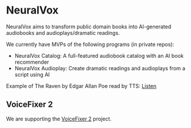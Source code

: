 # NeuralVox

NeuralVox aims to transform public domain books into AI-generated audiobooks and audioplays/dramatic readings.

We currently have MVPs of the following programs (in private repos):

* NeuralVox Catalog: A full-featured audiobook catalog with an AI book recommender
* NeuralVox Audioplay: Create dramatic readings and audioplays from a script using AI

Example of The Raven by Edgar Allan Poe read by TTS: [Listen](https://www.mrfake.name/raven.mp3)

## VoiceFixer 2

We are supporting the [VoiceFixer 2](https://voicefixer.github.io/) project.
